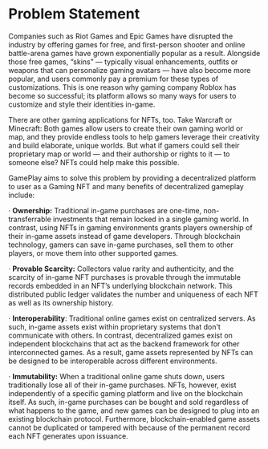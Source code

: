 # Problem Statement

Companies such as Riot Games and Epic Games have disrupted the industry by offering games for free, and first-person shooter and online battle-arena games have grown exponentially popular as a result. Alongside those free games, “skins” — typically visual enhancements, outfits or weapons that can personalize gaming avatars — have also become more popular, and users commonly pay a premium for these types of customizations. This is one reason why gaming company Roblox has become so successful; its platform allows so many ways for users to customize and style their identities in-game. &#x20;

There are other gaming applications for NFTs, too. Take Warcraft or Minecraft: Both games allow users to create their own gaming world or map, and they provide endless tools to help gamers leverage their creativity and build elaborate, unique worlds. But what if gamers could sell their proprietary map or world — and their authorship or rights to it — to someone else? NFTs could help make this possible.

GamePlay aims to solve this problem by providing a decentralized platform to user as a Gaming NFT and many benefits of decentralized gameplay include:

·      **Ownership:** Traditional in-game purchases are one-time, non-transferrable investments that remain locked in a single gaming world. In contrast, using NFTs in gaming environments grants players ownership of their in-game assets instead of game developers. Through blockchain technology, gamers can save in-game purchases, sell them to other players, or move them into other supported games.

·      **Provable Scarcity:** Collectors value rarity and authenticity, and the scarcity of in-game NFT purchases is provable through the immutable records embedded in an NFT’s underlying blockchain network. This distributed public ledger validates the number and uniqueness of each NFT as well as its ownership history.

·      **Interoperability**: Traditional online games exist on centralized servers. As such, in-game assets exist within proprietary systems that don't communicate with others. In contrast, decentralized games exist on independent blockchains that act as the backend framework for other interconnected games. As a result, game assets represented by NFTs can be designed to be interoperable across different environments.

·      **Immutability:** When a traditional online game shuts down, users traditionally lose all of their in-game purchases. NFTs, however, exist independently of a specific gaming platform and live on the blockchain itself. As such, in-game purchases can be bought and sold regardless of what happens to the game, and new games can be designed to plug into an existing blockchain protocol. Furthermore, blockchain-enabled game assets cannot be duplicated or tampered with because of the permanent record each NFT generates upon issuance.
